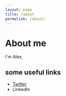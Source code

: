```yaml
---
layout: page
title: /about
permalink: /about/
---
```


# About me

I'm Alex,

## some useful links  

* [Twitter](https://www.twitter.com/agw62)
* LinkedIn

